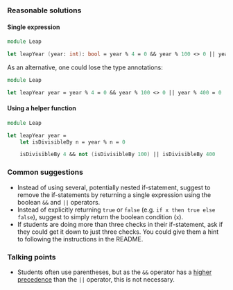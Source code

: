 ### Reasonable solutions

#### Single expression

```fsharp
module Leap

let leapYear (year: int): bool = year % 4 = 0 && year % 100 <> 0 || year % 400 = 0
```

As an alternative, one could lose the type annotations:

```fsharp
module Leap

let leapYear year = year % 4 = 0 && year % 100 <> 0 || year % 400 = 0
```

#### Using a helper function

```fsharp
module Leap

let leapYear year = 
    let isDivisibleBy n = year % n = 0

    isDivisibleBy 4 && not (isDivisibleBy 100) || isDivisibleBy 400
```    

### Common suggestions

- Instead of using several, potentially nested if-statement, suggest to remove the if-statements by returning a single expression using the boolean `&&` and `||` operators.
- Instead of explicitly returning `true` or `false` (e.g. `if x then true else false`), suggest to simply return the boolean condition (`x`).
- If students are doing more than three checks in their if-statement, ask if they could get it down to just three checks. You could give them a hint to following the instructions in the README.

### Talking points

- Students often use parentheses, but as the `&&` operator has a [higher precedence](https://docs.microsoft.com/en-us/dotnet/csharp/language-reference/operators/#conditional-and-operator) than the `||` operator, this is not necessary.
